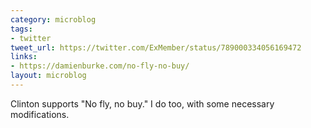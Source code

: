 ```yaml
---
category: microblog
tags:
- twitter
tweet_url: https://twitter.com/ExMember/status/789000334056169472
links:
- https://damienburke.com/no-fly-no-buy/
layout: microblog
---
```

Clinton supports "No fly, no buy." I do too, with some necessary modifications.
